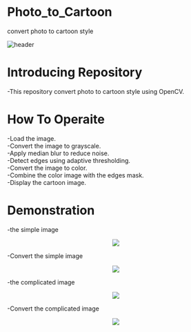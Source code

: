 # Photo_to_Cartoon
convert photo to cartoon style

![header](https://capsule-render.vercel.app/api?type=slice&color=auto&height=250&section=header&text=Photo&nbsp;to&nbsp;Cartoon&fontSize=90)

# Introducing Repository
-This repository convert photo to cartoon style using OpenCV.

# How To Operaite
-Load the image.<br/>
-Convert the image to grayscale.<br/>
-Apply median blur to reduce noise.<br/>
-Detect edges using adaptive thresholding.<br/>
-Convert the image to color.<br/>
-Combine the color image with the edges mask.<br/>
-Display the cartoon image.<br/>

# Demonstration
-the simple image<br/>
<p align="center">
  <img src="[https://github.com/joyuns/Photo_to_Cartoon/Photo_to_Cartoon/testimg1.jpg](https://github.com/joyuns/Photo_to_Cartoon/tree/1eb8a96a506aa2d4283ab361865e89b271677fcb/Photo_to_Cartoon)">
</p>
-Convert the simple image<br/>
<p align="center">
  <img src="https://github.com/joyuns/Video_Recorder/assets/90548771/1f29a73e-dfb5-4b76-824b-aeb66328baba">
</p>
-the complicated image<br/>
<p align="center">
  <img src="https://github.com/joyuns/Video_Recorder/assets/90548771/07b8e6cc-368c-4ade-8a55-29c60aa6ceb2">
</p>
-Convert the complicated image<br/>
<p align="center">
  <img src="https://github.com/joyuns/Video_Recorder/assets/90548771/4f6090bb-6bb9-4a49-8963-5832c4556878">
</p>

